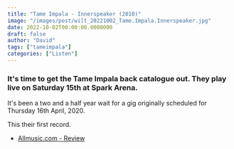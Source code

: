 ```yaml
---
title: "Tame Impala - Innerspeaker (2010)"
image: "/images/post/wilt_20221002_Tame.Impala.Innerspeaker.jpg"
date: 2022-10-02T00:00:00.0000000
draft: false
author: "David"
tags: ["tameimpala"]
categories: ["Listen"]
---
```

### It's time to get the Tame Impala back catalogue out. They play live on Saturday 15th at Spark Arena.

 It's been a two and a half year wait for a gig originally scheduled for Thursday 16th April, 2020.

 This their first record.

-  [Allmusic.com - Review](https://www.allmusic.com/album/innerspeaker-mw0001990920)